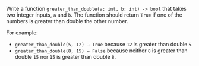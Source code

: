 Write a function `greater_than_double(a: int, b: int) -> bool` that takes two integer inputs, `a` and `b`. The function should return `True` if one of the numbers is greater than double the other number. 

For example: 
- `greater_than_double(5, 12) → True` because `12` is greater than double `5`. 
- `greater_than_double(8, 15) → False` because neither `8` is greater than double `15` nor `15` is greater than double `8`.
